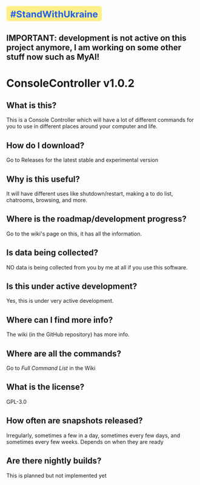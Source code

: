 [![Stand With Ukraine](https://raw.githubusercontent.com/vshymanskyy/StandWithUkraine/main/badges/StandWithUkraine.svg)](https://vshymanskyy.github.io/StandWithUkraine)
## IMPORTANT: development is not active on this project anymore, I am working on some other stuff now such as MyAI!
# ConsoleController v1.0.2
## What is this?
This is a Console Controller which will have a lot of different commands for you to use in different places around your computer and life.
## How do I download?
Go to Releases for the latest stable and experimental version
## Why is this useful?
It will have different uses like shutdown/restart, making a to do list, chatrooms, browsing, and more.
## Where is the roadmap/development progress?
Go to the wiki's page on this, it has all the information.
## Is data being collected?
NO data is being collected from you by me at all if you use this software.
## Is this under active development?
Yes, this is under very active development.
## Where can I find more info?
The wiki (in the GitHub repository) has more info.
## Where are all the commands?
Go to *Full Command List* in the Wiki
## What is the license?
GPL-3.0
## How often are snapshots released?
Irregularly, sometimes a few in a day, sometimes every few days, and sometimes every few weeks. Depends on when they are ready
## Are there nightly builds?
This is planned but not implemented yet
